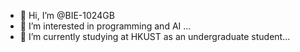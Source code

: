 - 👋 Hi, I’m @BIE-1024GB
- 👀 I’m interested in programming and AI ...
- 🌱 I’m currently studying at HKUST as an undergraduate student...

<!---
BIE-1024GB/BIE-1024GB is a ✨ special ✨ repository because its `README.md` (this file) appears on your GitHub profile.
You can click the Preview link to take a look at your changes.
--->
